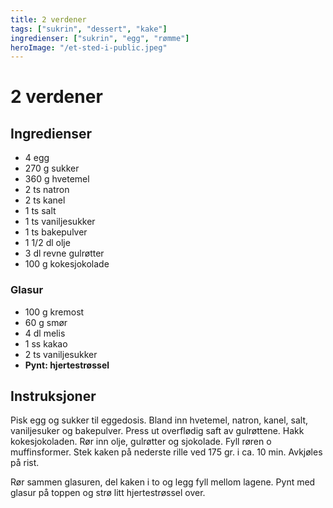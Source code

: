 ```yaml
---
title: 2 verdener
tags: ["sukrin", "dessert", "kake"]
ingredienser: ["sukrin", "egg", "rømme"]
heroImage: "/et-sted-i-public.jpeg"
---
```


# 2 verdener

## Ingredienser

- 4 egg
- 270 g sukker
- 360 g hvetemel
- 2 ts natron
- 2 ts kanel
- 1 ts salt
- 1 ts vaniljesukker
- 1 ts bakepulver
- 1 1/2 dl olje
- 3 dl revne gulrøtter
- 100 g kokesjokolade

### Glasur

- 100 g kremost
- 60 g smør
- 4 dl melis
- 1 ss kakao
- 2 ts vaniljesukker
- **Pynt: hjertestrøssel**

## Instruksjoner

Pisk egg og sukker til eggedosis. Bland inn hvetemel, natron, kanel, salt, vaniljesuker og bakepulver. Press ut overflødig saft av gulrøttene. Hakk kokesjokoladen. Rør inn olje, gulrøtter og sjokolade. Fyll røren o muffinsformer. Stek kaken på nederste rille ved 175 gr. i ca. 10 min. Avkjøles på rist.

Rør sammen glasuren, del kaken i to og legg fyll mellom lagene. Pynt med glasur på toppen og strø litt hjertestrøssel over.
